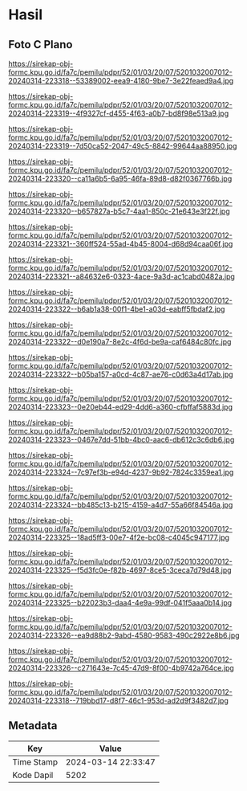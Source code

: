 # Hasil

## Foto C Plano

https://sirekap-obj-formc.kpu.go.id/fa7c/pemilu/pdpr/52/01/03/20/07/5201032007012-20240314-223318--53389002-eea9-4180-9be7-3e22feaed9a4.jpg

https://sirekap-obj-formc.kpu.go.id/fa7c/pemilu/pdpr/52/01/03/20/07/5201032007012-20240314-223319--4f9327cf-d455-4f63-a0b7-bd8f98e513a9.jpg

https://sirekap-obj-formc.kpu.go.id/fa7c/pemilu/pdpr/52/01/03/20/07/5201032007012-20240314-223319--7d50ca52-2047-49c5-8842-99644aa88950.jpg

https://sirekap-obj-formc.kpu.go.id/fa7c/pemilu/pdpr/52/01/03/20/07/5201032007012-20240314-223320--ca11a6b5-6a95-46fa-89d8-d82f0367766b.jpg

https://sirekap-obj-formc.kpu.go.id/fa7c/pemilu/pdpr/52/01/03/20/07/5201032007012-20240314-223320--b657827a-b5c7-4aa1-850c-21e643e3f22f.jpg

https://sirekap-obj-formc.kpu.go.id/fa7c/pemilu/pdpr/52/01/03/20/07/5201032007012-20240314-223321--360ff524-55ad-4b45-8004-d68d94caa06f.jpg

https://sirekap-obj-formc.kpu.go.id/fa7c/pemilu/pdpr/52/01/03/20/07/5201032007012-20240314-223321--a84632e6-0323-4ace-9a3d-ac1cabd0482a.jpg

https://sirekap-obj-formc.kpu.go.id/fa7c/pemilu/pdpr/52/01/03/20/07/5201032007012-20240314-223322--b6ab1a38-00f1-4be1-a03d-eabff5fbdaf2.jpg

https://sirekap-obj-formc.kpu.go.id/fa7c/pemilu/pdpr/52/01/03/20/07/5201032007012-20240314-223322--d0e190a7-8e2c-4f6d-be9a-caf6484c80fc.jpg

https://sirekap-obj-formc.kpu.go.id/fa7c/pemilu/pdpr/52/01/03/20/07/5201032007012-20240314-223322--b05ba157-a0cd-4c87-ae76-c0d63a4d17ab.jpg

https://sirekap-obj-formc.kpu.go.id/fa7c/pemilu/pdpr/52/01/03/20/07/5201032007012-20240314-223323--0e20eb44-ed29-4dd6-a360-cfbffaf5883d.jpg

https://sirekap-obj-formc.kpu.go.id/fa7c/pemilu/pdpr/52/01/03/20/07/5201032007012-20240314-223323--0467e7dd-51bb-4bc0-aac6-db612c3c6db6.jpg

https://sirekap-obj-formc.kpu.go.id/fa7c/pemilu/pdpr/52/01/03/20/07/5201032007012-20240314-223324--7c97ef3b-e94d-4237-9b92-7824c3359ea1.jpg

https://sirekap-obj-formc.kpu.go.id/fa7c/pemilu/pdpr/52/01/03/20/07/5201032007012-20240314-223324--bb485c13-b215-4159-a4d7-55a66f84546a.jpg

https://sirekap-obj-formc.kpu.go.id/fa7c/pemilu/pdpr/52/01/03/20/07/5201032007012-20240314-223325--18ad5ff3-00e7-4f2e-bc08-c4045c947177.jpg

https://sirekap-obj-formc.kpu.go.id/fa7c/pemilu/pdpr/52/01/03/20/07/5201032007012-20240314-223325--f5d3fc0e-f82b-4697-8ce5-3ceca7d79d48.jpg

https://sirekap-obj-formc.kpu.go.id/fa7c/pemilu/pdpr/52/01/03/20/07/5201032007012-20240314-223325--b22023b3-daa4-4e9a-99df-041f5aaa0b14.jpg

https://sirekap-obj-formc.kpu.go.id/fa7c/pemilu/pdpr/52/01/03/20/07/5201032007012-20240314-223326--ea9d88b2-9abd-4580-9583-490c2922e8b6.jpg

https://sirekap-obj-formc.kpu.go.id/fa7c/pemilu/pdpr/52/01/03/20/07/5201032007012-20240314-223326--c271643e-7c45-47d9-8f00-4b9742a764ce.jpg

https://sirekap-obj-formc.kpu.go.id/fa7c/pemilu/pdpr/52/01/03/20/07/5201032007012-20240314-223318--719bbd17-d8f7-46c1-953d-ad2d9f3482d7.jpg


## Metadata

| Key        | Value               |
| ---------- | ------------------- |
| Time Stamp | 2024-03-14 22:33:47 |
| Kode Dapil | 5202                |



